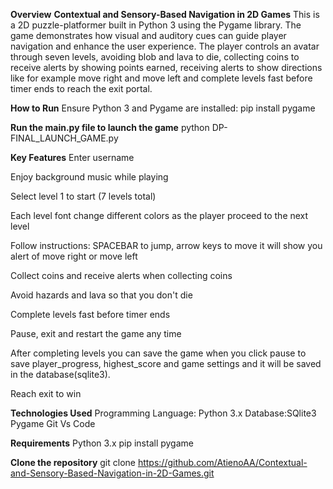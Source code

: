 **Overview**
**Contextual and Sensory-Based Navigation in 2D Games** 
This is a 2D puzzle-platformer built in Python 3 using the Pygame library. 
The game demonstrates how visual and auditory cues can guide player navigation and enhance the user experience.
The player controls an avatar through seven levels, avoiding blob and lava to die, collecting coins to receive alerts by showing points earned, receiving alerts to show directions like for example move right and move left and complete levels fast before timer ends to reach the exit portal.

**How to Run**
Ensure Python 3 and Pygame are installed:
pip install pygame

**Run the main.py file to launch the game**
python DP-FINAL_LAUNCH_GAME.py

**Key Features**
Enter username

Enjoy background music while playing

Select level 1 to start (7 levels total)

Each level font change different colors as the player proceed to the next level

Follow instructions: SPACEBAR to jump, arrow keys to move it will show you alert of move right or move left

Collect coins and receive alerts when collecting coins

Avoid hazards and lava so that you don't die

Complete levels fast before timer ends

Pause, exit and restart the game any time

After completing levels you can save the game when you click pause to save player_progress, highest_score and game settings and it will be saved in the database(sqlite3). 

Reach exit to win

**Technologies Used**
Programming Language: Python 3.x
Database:SQlite3
Pygame
Git
Vs Code

**Requirements**
Python 3.x
pip install pygame

**Clone the repository**
git clone https://github.com/AtienoAA/Contextual-and-Sensory-Based-Navigation-in-2D-Games.git




